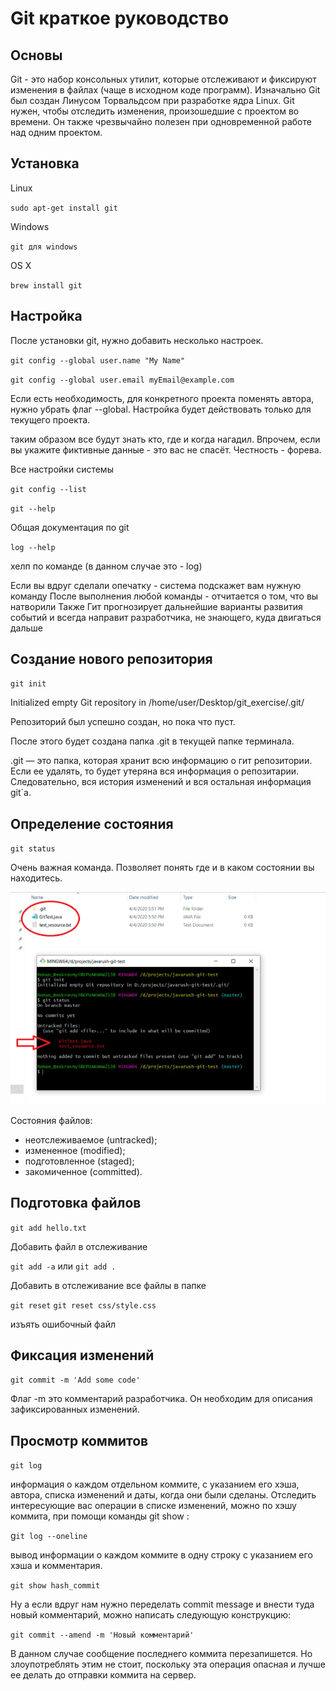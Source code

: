 ﻿# **Git краткое руководство**



## Основы


Git - это набор консольных утилит, которые отслеживают и фиксируют изменения в файлах (чаще в исходном коде программ). 
Изначально Git был создан Линусом Торвальдсом при разработке ядра Linux.
Git нужен,  чтобы отследить изменения, произошедшие с проектом во времени. Он также чрезвычайно полезен при одновременной работе над одним проектом.


## Установка


Linux 

`sudo apt-get install git`


Windows 

`git для windows `


OS X 

`brew install git`


## Настройка


После установки git, нужно добавить несколько настроек. 


`git config --global user.name "My Name"`

`git config --global user.email myEmail@example.com`

Если есть необходимость, для конкретного проекта поменять автора, нужно убрать флаг --global. Настройка будет действовать только для текущего проекта.

таким образом все будут знать кто, где и когда нагадил.
Впрочем, если вы укажите фиктивные данные - это вас не спасёт. 
Честность - форева. 


Все настройки системы


`git config --list`


`git --help `


Общая документация по git


`log --help`

хелп по команде (в данном случае это - log)


Если вы вдруг сделали опечатку - система подскажет вам нужную команду
После выполнения любой команды - отчитается о том, что вы натворили
Также Гит прогнозирует дальнейшие варианты развития событий и всегда направит разработчика, не знающего, куда двигаться дальше


## Создание нового репозитория


`git init`


Initialized empty Git repository in /home/user/Desktop/git_exercise/.git/

Репозиторий был успешно создан, но пока что пуст. 

После этого будет создана папка .git в текущей папке терминала.

.git — это папка, которая хранит всю информацию о гит репозитории. Если ее удалять, то будет утеряна вся информация о репозитарии. Следовательно, вся история изменений и вся остальная информация git`a.


## Определение состояния

`git status`

Очень важная команда. Позволяет понять где и в каком состоянии вы находитесь.

![git status](./800.webp)



Состояния файлов:
* неотслеживаемое (untracked);
* измененное (modified);
* подготовленное (staged);
* закомиченное (committed).



## Подготовка файлов


`git add hello.txt`

Добавить файл в отслеживание


`git add -a` или `git add .`

Добавить в отслеживание все файлы в папке

`git reset`
`git reset css/style.css`

изъять ошибочный файл




## Фиксация изменений


`git commit -m 'Add some code'`

Флаг -m это комментарий разработчика. Он необходим для описания зафиксированных изменений. 


## Просмотр коммитов


`git log`

информация о каждом отдельном коммите, с указанием его хэша, автора, списка изменений и даты, когда они были сделаны. Отследить интересующие вас операции в списке изменений, можно по хэшу коммита, при помощи команды git show :

g`it log --oneline`

вывод информации о каждом коммите в одну строку с указанием его хэша и комментария. 

`git show hash_commit`

Ну а если вдруг нам нужно переделать commit message и внести туда новый комментарий, можно написать следующую конструкцию:


`git commit --amend -m 'Новый комментарий'`

В данном случае сообщение последнего коммита перезапишется. Но злоупотреблять этим не стоит, поскольку эта операция опасная и лучше ее делать до отправки коммита на сервер.

